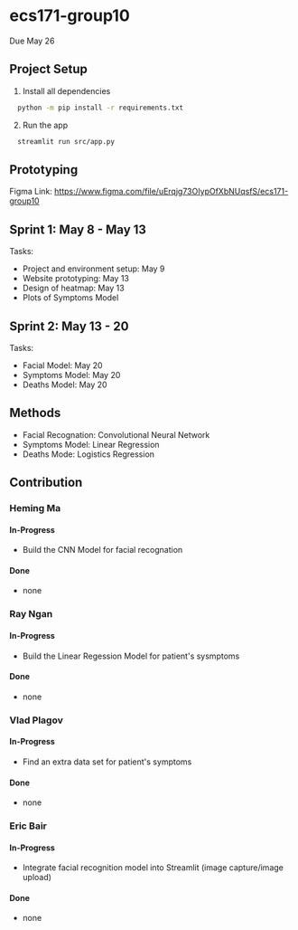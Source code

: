 # ecs171-group10

Due May 26

## Project Setup
1. Install all dependencies 
  ```bash
    python -m pip install -r requirements.txt
  ```
2. Run the app
  ```bash
    streamlit run src/app.py
  ```

## Prototyping
Figma Link: https://www.figma.com/file/uErqjg73OIypOfXbNUqsfS/ecs171-group10

## Sprint 1: May 8 - May 13
Tasks:
- Project and environment setup: May 9
- Website prototyping: May 13
- Design of heatmap: May 13
- Plots of Symptoms Model

## Sprint 2: May 13 - 20
Tasks:
- Facial Model: May 20
- Symptoms Model: May 20
- Deaths Model: May 20

## Methods
- Facial Recognation: Convolutional Neural Network
- Symptoms Model: Linear Regression
- Deaths Mode: Logistics Regression

## Contribution

### Heming Ma

#### In-Progress
- Build the CNN Model for facial recognation

#### Done
- none

### Ray Ngan

#### In-Progress
- Build the Linear Regession Model for patient's sysmptoms

#### Done
- none

### Vlad Plagov

#### In-Progress
- Find an extra data set for patient's symptoms

#### Done
- none

### Eric Bair

#### In-Progress
- Integrate facial recognition model into Streamlit (image capture/image upload)

#### Done
- none

